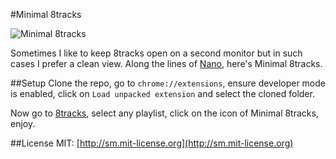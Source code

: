 #Minimal 8tracks

![Minimal 8tracks](https://dl.dropboxusercontent.com/u/6396581/8tracks/minimal.png)

Sometimes I like to keep 8tracks open on a second monitor but in such cases I prefer a clean view. Along the lines of [Nano](https://github.com/sdslabs/nano), here's Minimal 8tracks.

##Setup
Clone the repo, go to `chrome://extensions`, ensure developer mode is enabled, click on `Load unpacked extension` and select the cloned folder.

Now go to [8tracks](http://8tracks.com), select any playlist, click on the icon of Minimal 8tracks, enjoy.

##License
MIT: [http://sm.mit-license.org](http://sm.mit-license.org)